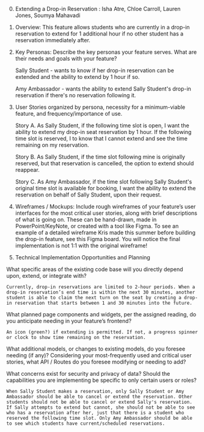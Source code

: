 0. Extending a Drop-in Reservation : Isha Atre, Chloe Carroll, Lauren Jones, Soumya Mahavadi

1. Overview: This feature allows students who are currently in a drop-in reservation to extend for 1 additional hour if no other student has a reservation immediately after.

2. Key Personas: Describe the key personas your feature serves. What are their needs and goals with your feature?

   Sally Student - wants to know if her drop-in reservation can be extended and the ability to extend by 1 hour if so.

   Amy Ambassador - wants the ability to extend Sally Student's drop-in reservation if there's no reservation following it.

3. User Stories organized by persona, necessity for a minimum-viable feature, and frequency/importance of use.

   Story A.
   As Sally Student, if the following time slot is open, I want the ability to extend my drop-in seat reservation by 1 hour. If the following time slot is reserved, I to know that I cannot extend and see the time remaining on my reservation.

   Story B.
   As Sally Student, if the time slot following mine is originally reserved, but that reservation is cancelled, the option to extend should reappear.

   Story C.
   As Amy Ambassador, if the time slot following Sally Student's original time slot is available for booking, I want the ability to extend the reservation on behalf of Sally Student, upon their request.

4. Wireframes / Mockups: Include rough wireframes of your feature’s user interfaces for the most critical user stories, along with brief descriptions of what is going on. These can be hand-drawn, made in PowerPoint/KeyNote, or created with a tool like Figma. To see an example of a detailed wireframe Kris made this summer before building the drop-in feature, see this Figma board. You will notice the final implementation is not 1:1 with the original wireframe!

5. Technical Implementation Opportunities and Planning

What specific areas of the existing code base will you directly depend upon, extend, or integrate with?

    Currently, drop-in reservations are limited to 2-hour periods. When a drop-in reservation’s end time is within the next 30 minutes, another student is able to claim the next turn on the seat by creating a drop-in reservation that starts between 1 and 30 minutes into the future.

What planned page components and widgets, per the assigned reading, do you anticipate needing in your feature’s frontend?

    An icon (green?) if extending is permitted. If not, a progress spinner or clock to show time remaining on the reservation.

What additional models, or changes to existing models, do you foresee needing (if any)?
Considering your most-frequently used and critical user stories, what API / Routes do you foresee modifying or needing to add?

What concerns exist for security and privacy of data? Should the capabilities you are implementing be specific to only certain users or roles?

    When Sally Student makes a reservation, only Sally Student or Amy Ambassador should be able to cancel or extend the reservation. Other students should not be able to cancel or extend Sally's reservation. If Sally attempts to extend but cannot, she should not be able to see who has a reservation after her, just that there is a student who reserved the following time slot. Only Amy Ambassador should be able to see which students have current/scheduled reservations.
